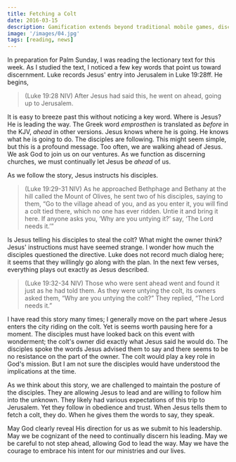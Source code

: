 ```yaml
---
title: Fetching a Colt
date: 2016-03-15
description: Gamification extends beyond traditional mobile games, discovering innovative strategies to incorporate game-like elements into non-gaming apps for enhanced
image: '/images/04.jpg'
tags: [reading, news]
---
```

 
In preparation for Palm Sunday, I was reading the lectionary text for this week. As I studied the text, I noticed a few key words that point us toward discernment. Luke records Jesus' entry into Jerusalem in Luke 19:28ff. He begins,

>(Luke 19:28 NIV) After Jesus had said this, he went on ahead, going up to Jerusalem.

It is easy to breeze past this without noticing a key word. Where is Jesus? He is leading the way. The Greek word _emprosthen_ is translated as _before_ in the KJV, _ahead_ in other versions. Jesus knows where he is going. He knows what he is going to do. The disciples are following. This might seem simple, but this is a profound message. Too often, we are walking ahead of Jesus. We ask God to join us on our ventures. As we function as discerning churches, we must continually let Jesus be _ahead_ of us. 

As we follow the story, Jesus instructs his disciples.

>(Luke 19:29-31 NIV) As he approached Bethphage and Bethany at the hill called the Mount of Olives, he sent two of his disciples, saying to them, “Go to the village ahead of you, and as you enter it, you will find a colt tied there, which no one has ever ridden. Untie it and bring it here. If anyone asks you, ‘Why are you untying it?’ say, ‘The Lord needs it.’”

Is Jesus telling his disciples to steal the colt? What might the owner think? Jesus' instructions must have seemed strange. I wonder how much the disciples questioned the directive. Luke does not record much dialog here; it seems that they willingly go along with the plan. In the next few verses, everything plays out exactly as Jesus described.

>(Luke 19:32-34 NIV) Those who were sent ahead went and found it just as he had told them. As they were untying the colt, its owners asked them, “Why are you untying the colt?” They replied, “The Lord needs it.”

I have read this story many times; I generally move on the part where Jesus enters the city riding on the colt. Yet is seems worth pausing here for a moment. The disciples must have looked back on this event with wonderment; the colt's owner did exactly what Jesus said he would do. The disciples spoke the words Jesus advised them to say and there seems to be no resistance on the part of the owner. The colt would play a key role in God's mission. But I am not sure the disciples would have understood the implications at the time. 

As we think about this story, we are challenged to maintain the posture of the disciples. They are allowing Jesus to lead and are willing to follow him into the unknown. They likely had various expectations of this trip to Jerusalem. Yet they follow in obedience and trust. When Jesus tells them to fetch a colt, they do. When he gives them the words to say, they speak. 

May God clearly reveal His direction for us as we submit to his leadership. May we be cognizant of the need to continually discern his leading. May we be careful to not step ahead, allowing God to lead the way. May we have the courage to embrace his intent for our ministries and our lives.

